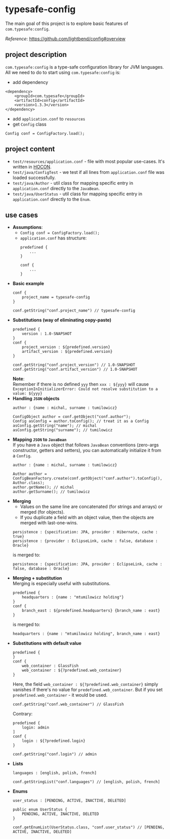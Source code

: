 # typesafe-config
The main goal of this project is to explore basic features of 
`com.typesafe:config`.

_Reference_: https://github.com/lightbend/config#overview
## project description
`com.typesafe:config` is a type-safe configuration library for
JVM languages.  
All we need to do to start using `com.typesafe:config` is:  
* add dependency
```
<dependency>
    <groupId>com.typesafe</groupId>
    <artifactId>config</artifactId>
    <version>1.3.3</version>
</dependency>
```
* add `application.conf` to `resources`  
* get `Config` class
```
Config conf = ConfigFactory.load();
```

## project content
* `test/resources/application.conf` - file with most popular 
use-cases. It's written in [HOCON](https://github.com/lightbend/config#features-of-hocon).  
* `test/java/ConfigTest` - we test if all lines from 
`application.conf` file was loaded successfully.  
* `test/java/Author` - util class for mapping specific entry 
in `application.conf` directly to the `JavaBean`.
* `test/java/UserStatus` - util class for mapping specific entry 
in `application.conf` directly to the `Enum`.

## use cases
* **Assumptions**:  
    * `Config conf = ConfigFactory.load();`
    * `application.conf` has structure:
        ```
        predefined {
            ...
        }

        conf {
            ...
        }
        ```
* **Basic example**
    ```
    conf {
        project_name = typesafe-config
    }
    ```
    ```
    conf.getString("conf.project_name") // typesafe-config
    ```
* **Substitutions (way of eliminating copy-paste)**
    ```
    predefined {
        version : 1.0-SNAPSHOT
    }
    conf {
        project_version : ${predefined.version}
        artifact_version : ${predefined.version}
    }
    ```
    ```
    conf.getString("conf.project_version") // 1.0-SNAPSHOT
    conf.getString("conf.artifact_version") // 1.0-SNAPSHOT
    ```
    **Note**:  
    Remember if there is no defined `yyy` then 
    `xxx : ${yyy}` will cause
        ```
        ExceptionInInitializerError: Could not resolve substitution to a value: ${yyy}
        ```
* **Handling `JSON` objects**
    ```
    author : {name : michal, surname : tumilowicz}
    ```
    ```
    ConfigObject author = conf.getObject("conf.author");
    Config asConfig = author.toConfig(); // treat it as a Config
    asConfig.getString("name"); // michal
    asConfig.getString("surname"); // tumilowicz
    ```
* **Mapping `JSON` to `JavaBean`**  
If you have a `Java` object that follows `JavaBean` conventions 
(zero-args constructor, getters and setters), you can 
automatically initialize it from a `Config`.
    ```
    author : {name : michal, surname : tumilowicz}
    ```
    ```
    Author author = ConfigBeanFactory.create(conf.getObject("conf.author").toConfig(), Author.class);
    author.getName(); // michal
    author.getSurname(); // tumilowicz
    ```
* **Merging**
    * Values on the same line are concatenated (for strings and arrays) 
    or merged (for objects).
    * If you duplicate a field with an object value, then the objects 
    are merged with last-one-wins.
    ```
    persistence : {specification: JPA, provider : Hibernate, cache : true}
    persistence : {provider : EclipseLink, cache : false, database : Oracle}
    ```
    is merged to:
    ```
    persistence : {specification: JPA, provider : EclipseLink, cache : false, database : Oracle}
    ```
* **Merging + substitution**  
    Merging is especially useful with substitutions.
    ```
    predefined {
        headquarters : {name : "mtumilowicz holding"}
    }
    conf {
        branch_east : ${predefined.headquarters} {branch_name : east}
    }
    ```
    is merged to:
    ```
    headquarters : {name : "mtumilowicz holding", branch_name : east}
    ```
* **Substitutions with default value**
    ```
    predefined {
    }
    conf {
        web_container : GlassFish
        web_container : ${?predefined.web_container}
    }
    ```
    Here, the field `web_container : ${?predefined.web_container}` 
    simply vanishes if there's no value for `predefined.web_container`. 
    But if you set `predefined.web_container` - it would be used.
    ```
    conf.getString("conf.web_container") // GlassFish
    ```
    Contrary:
    ```
    predefined {
        login: admin
    ]
    conf {
        login : ${?predefined.login}
    }
    ```
    ```
    conf.getString("conf.login") // admin
    ```
* **Lists**
    ```
    languages : [english, polish, french]
    ```
    ```
    conf.getStringList("conf.languages") // [english, polish, french]
    ```
* **Enums**
    ```
    user_status : [PENDING, ACTIVE, INACTIVE, DELETED]
    ```
    ```
    public enum UserStatus {
        PENDING, ACTIVE, INACTIVE, DELETED
    }
    ```
    ```
    conf.getEnumList(UserStatus.class, "conf.user_status") // [PENDING, ACTIVE, INACTIVE, DELETED]
    ```